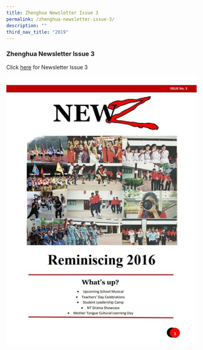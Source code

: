 ```yaml
---
title: Zhenghua Newsletter Issue 3
permalink: /zhenghua-newsletter-issue-3/
description: ""
third_nav_title: "2019"
---
```

### Zhenghua Newsletter Issue 3

Click [here](/files/2019%20newsletter%20issue%203.pdf) for Newsletter Issue 3

![](/images/2019%20newsletter%20issue%203%20(2).jpg)